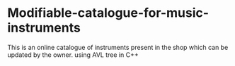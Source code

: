 # Modifiable-catalogue-for-music-instruments
This is an online catalogue of instruments present in the shop which can be updated by the owner. using AVL tree in C++
